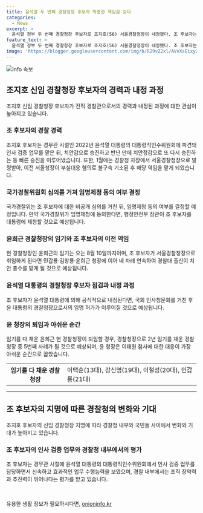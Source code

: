 ```yaml
---
title: 윤석열 두 번째 경찰청장 후보자 막중한 책임감 갖다
categories:
  - News
excerpt: >
  윤석열 정부 두 번째 경찰청장 후보자로 조지호(56) 서울경찰청장이 내정됐다. 조 후보자는 17일 경찰위원회에 참석하여 경찰청장 임명제청 동의안을 심의했으며, 국가경찰위는 임명제청 동의 여부를 결정할 예정이다. 조 후보자는 경찰대 출신으로 이례적인 기수 역전으로 평가되고, 경찰 내부에서는 장악력과 추진력이 뛰어나다는 평가를 받고 있다. 이에 대한 결정은 국회 인사청문회를 거친 뒤 윤석열 대통령에 의해 이루어질 것으로 예상된다.
feature_text: >
  윤석열 정부 두 번째 경찰청장 후보자로 조지호(56) 서울경찰청장이 내정됐다. 조 후보자는 17일 경찰위원회에 참석하여 경찰청장 임명제청 동의안을 심의했으며, 국가경찰위는 임명제청 동의 여부를 결정할 예정이다. 조 후보자는 경찰대 출신으로 이례적인 기수 역전으로 평가되고, 경찰 내부에서는 장악력과 추진력이 뛰어나다는 평가를 받고 있다. 이에 대한 결정은 국회 인사청문회를 거친 뒤 윤석열 대통령에 의해 이루어질 것으로 예상된다.
image: 'https://blogger.googleusercontent.com/img/b/R29vZ2xl/AVvXsEixyZcFfHzMRdzZMjFBmAUKJYCLCGyLL1o632UiGVXcaFdKo_bkvkuCioo0uUKlGfBVcT3P84aROyZIXSBEx3Aw5nCQ3pTgDom1WDC4m8eifvWiAmWEEVb4x6G_l8C0QH225ldMjyaFvpxGEBGNO37VmDTDMHGhJPq73UglMfDca1-0aw/s1600/blogspot.png'
---
```


<p><img src="https://blogger.googleusercontent.com/img/b/R29vZ2xl/AVvXsEixyZcFfHzMRdzZMjFBmAUKJYCLCGyLL1o632UiGVXcaFdKo_bkvkuCioo0uUKlGfBVcT3P84aROyZIXSBEx3Aw5nCQ3pTgDom1WDC4m8eifvWiAmWEEVb4x6G_l8C0QH225ldMjyaFvpxGEBGNO37VmDTDMHGhJPq73UglMfDca1-0aw/s1600/blogspot.png" alt="info 속보" /></p>

<h2 data-ke-size="size26">조지호 신임 경찰청장 후보자의 경력과 내정 과정</h2>

<p data-ke-size="size16">조지호 신임 경찰청장 후보자가 전직 경찰관으로서의 경력과 내정된 과정에 대한 관심이 높아지고 있습니다.</p>

<h3>조 후보자의 경찰 경력</h3>

<p data-ke-size="size16">조지호 후보자는 경무관 시절인 2022년 윤석열 대통령의 대통령직인수위원회에 파견돼 인사 검증 업무를 맡은 뒤, 치안감으로 승진하고 반년 만에 치안정감으로 또 다시 승진하는 등 빠른 승진을 이루어냈습니다. 또한, 1월에는 경찰청 차장에서 서울경찰청장으로 발령받아, 이전 서울청장이 부실대응 혐의로 불구속 기소된 후 해당 역임을 맡게 되었습니다.</p>

<h3>국가경찰위원회 심의를 거쳐 임명제청 동의 여부 결정</h3>

<p data-ke-size="size16">국가경찰위는 조 후보자에 대한 비공개 심의를 거친 뒤, 임명제청 동의 여부를 결정할 예정입니다. 만약 국가경찰위가 임명제청에 동의한다면, 행정안전부 장관이 조 후보자를 대통령에 제청할 것으로 예상됩니다.</p>

<h3>윤희근 경찰청장의 임기와 조 후보자의 이전 역임</h3>

<p data-ke-size="size16">현 경찰청장인 윤희근의 임기는 오는 8월 10일까지이며, 조 후보자가 서울경찰청장으로 취임하게 된다면 민갑룡‧김창룡‧윤희근 청장에 이어 네 차례 연속하여 경찰대 출신이 치안 총수를 맡게 될 것으로 예상됩니다.</p>

<h3>윤석열 대통령의 경찰청장 후보자 점검과 내정 과정</h3>

<p data-ke-size="size16">조 후보자가 윤석열 대통령에 의해 공식적으로 내정된다면, 국회 인사청문회를 거친 후 윤 대통령의 경찰청장으로서의 임명 허가가 이루어질 것으로 예상됩니다.</p>

<h3>윤 청장의 퇴임과 아쉬운 순간</h3>

<p data-ke-size="size16">임기를 다 채운 윤희근 현 경찰청장이 퇴임할 경우, 경찰청장으로 2년 임기를 채운 경찰청장 중 5번째 사례가 될 것으로 예상되며, 윤 청장은 이태원 참사에 대한 대응이 가장 아쉬운 순간으로 꼽았습니다.</p>

<table>
    <tr>
        <th>임기를 다 채운 경찰청장</th>
        <td>이택순(13대), 강신명(19대), 이철성(20대), 민갑룡(21대)</td>
    </tr>
</table>

<hr>

<h2 data-ke-size="size26">조 후보자의 지명에 따른 경찰청의 변화와 기대</h2>

<p data-ke-size="size16">조지호 후보자의 신임 경찰청장 지명에 따라 경찰청 내부와 국민들 사이에서 변화와 기대가 높아지고 있습니다.</p>

<h3>조 후보자의 인사 검증 업무와 경찰청 내부에서의 평가</h3>

<p data-ke-size="size16">조 후보자는 경무관 시절에 윤석열 대통령의 대통령직인수위원회에서 인사 검증 업무를 담당하면서 신속하고 효과적인 업무 수행능력을 보였으며, 경찰 내부에서는 조직 장악력과 추진력이 뛰어나다는 평가를 받고 있습니다.</p>

<p data-ke-size="size16">&nbsp;</p>
유용한 생활 정보가 필요하시다면, <a href="https://onioninfo.kr" rel="dofollow">onioninfo.kr</a>


